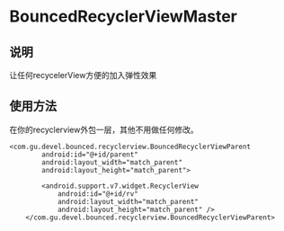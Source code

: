 # BouncedRecyclerViewMaster
## 说明
让任何recycelerView方便的加入弹性效果
## 使用方法
在你的recyclerview外包一层，其他不用做任何修改。
```
<com.gu.devel.bounced.recyclerview.BouncedRecyclerViewParent
        android:id="@+id/parent"
        android:layout_width="match_parent"
        android:layout_height="match_parent">

        <android.support.v7.widget.RecyclerView
            android:id="@+id/rv"
            android:layout_width="match_parent"
            android:layout_height="match_parent" />
    </com.gu.devel.bounced.recyclerview.BouncedRecyclerViewParent>
```

